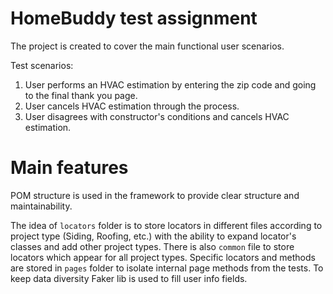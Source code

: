 # HomeBuddy test assignment
The project is created to cover the main functional user scenarios.

Test scenarios:
1. User performs an HVAC estimation by entering the zip code and going to the final thank you page.
2. User cancels HVAC estimation through the process.
3. User disagrees with constructor's conditions and cancels HVAC estimation.

# Main features
POM structure is used in the framework to provide clear structure and maintainability. 

The idea of `locators` folder is to store locators in different files according to project type (Siding, Roofing, etc.) with the ability to expand locator's classes and add other project types. There is also `common` file to store locators which appear for all project types.
Specific locators and methods are stored in `pages` folder to isolate internal page methods from the tests. 
To keep data diversity Faker lib is used to fill user info fields.
